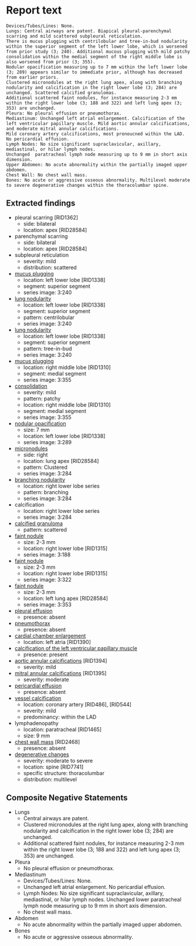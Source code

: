 # Report text

```text
Devices/Tubes/Lines: None.
Lungs: Central airways are patent. Biapical pleural-parenchymal scarring and mild scattered subpleural reticulation.
There is mucus plugging with centrilobular and tree-in-bud nodularity within the superior segment of the left lower lobe, which is worsened from prior study (3; 240). Additional mucous plugging with mild patchy consolidation within the medial segment of the right middle lobe is also worsened from prior (3; 355). 
Nodular opacification measuring up to 7 mm within the left lower lobe (3; 289) appears similar to immediate prior, although has decreased from earlier priors.
Clustered micronodules at the right lung apex, along with branching nodularity and calcification in the right lower lobe (3; 284) are unchanged. Scattered calcified granulomas.
Additional scattered faint nodules, for instance measuring 2-3 mm within the right lower lobe (3; 188 and 322) and left lung apex (3; 353) are unchanged.
Pleura: No pleural effusion or pneumothorax.
Mediastinum: Unchanged left atrial enlargement. Calcification of the left ventricular papillary muscle. Mild aortic annular calcifications, and moderate mitral annular calcifications.
Mild coronary artery calcifications, most pronoucned within the LAD. No pericardial effusion.
Lymph Nodes: No size significant supraclavicular, axillary, mediastinal, or hilar lymph nodes.
Unchanged  paratracheal lymph node measuring up to 9 mm in short axis dimension.
Upper Abdomen: No acute abnormality within the partially imaged upper abdomen.
Chest Wall: No chest wall mass.
Bones: No acute or aggressive osseous abnormality. Multilevel moderate to severe degenerative changes within the thoracolumbar spine.
```

## Extracted findings

- pleural scarring \[RID1362\]
  - side: bilateral
  - location: apex \[RID28584\]
- parenchymal scarring
  - side: bilateral
  - location: apex \[RID28584\]
- subpleural reticulation
  - severity: mild
  - distribution: scattered
- [mucus plugging](../../definitions/hood/airway-mucus-plugging.json)
  - location: left lower lobe \[RID1338\]
  - segment: superior segment
  - series image: 3:240
- [lung nodularity](../../definitions/hood/pulmonary-nodule.md)
  - location: left lower lobe \[RID1338\]
  - segment: superior segment
  - pattern: centrilobular
  - series image: 3:240
- [lung nodularity](../../definitions/hood/pulmonary-nodule.md)
  - location: left lower lobe \[RID1338\]
  - segment: superior segment
  - pattern: tree-in-bud
  - series image: 3:240
- [mucus plugging](../../definitions/hood/airway-mucus-plugging.json)
  - location: right middle lobe \[RID1310\]
  - segment: medial segment
  - series image: 3:355
- [consolidation](../../definitions/smartreporting/consolidation.txt)
  - severity: mild
  - pattern: patchy
  - location: right middle lobe \[RID1310\]
  - segment: medial segment
  - series image: 3:355
- [nodular opacification](../../definitions/hood/pulmonary-nodule.md)
  - size: 7 mm
  - location: left lower lobe \[RID1338\]
  - series image: 3:289
- [micronodules](../../definitions/hood/pulmonary-nodule.md)
  - side: right
  - location: lung apex \[RID28584\]
  - pattern: Clustered
  - series image: 3:284
- [branching nodularity](../../definitions/hood/pulmonary-nodule.md)
  - location: right lower lobe series
  - pattern: branching
  - series image: 3:284
- calcification
  - location: right lower lobe series
  - series image: 3:284
- [calcified granuloma](../../definitions/hood/calcified-granuloma.md)
  - pattern: scattered
- [faint nodule](../../definitions/hood/pulmonary-nodule.md)
  - size: 2-3 mm
  - location: right lower lobe \[RID1315\]
  - series image: 3:188
- [faint nodule](../../definitions/hood/pulmonary-nodule.md)
  - size: 2-3 mm
  - location: right lower lobe \[RID1315\]
  - series image: 3:322
- [faint nodule](../../definitions/hood/pulmonary-nodule.md)
  - size: 2-3 mm
  - location: left lung apex \[RID28584\]
  - series image: 3:353
- [pleural effusion](../../definitions/hood/pleural-effusion.md)
  - presence: absent
- [pneumothorax](../../definitions/hood/pneumothorax.md)
  - presence: absent
- [cardial chamber enlargement](../../definitions/upmedic/Cardiomegaly.cde.md)
  - location: left atria \[RID1390\]
- [calcification of the left ventricular papillary muscle](../../definitions/hood/)
  - presence: present
- [aortic annular calcifications](../../definitions/nuance/mitral_or_aortic_valve_calcification.json) \[RID1394\]
  - severity: mild
- [mitral annular calcifications](../../definitions/nuance/mitral_or_aortic_valve_calcification.json) \[RID1395\]
  - severity: moderate
- [pericardial effusion](../../definitions/hood/pericardial-effusion.md)
  - presence: absent
- [vessel calcification](../../definitions/nuance/coronary_artery_calcification.json)
  - location: coronary artery [RID486\], \[RID544\]
  - severity: mild
  - predominancy: within the LAD
- lymphadenopathy
  - location: paratracheal \[RID1465\]
  - size: 9 mm
- [chest wall mass](../../definitions/nuance/chest_wall_mass.json) \[RID2468\]
  - presence: absent
- [degenerative changes](../../definitions/upmedic/DegenerativeChangesThoracicSkeleton.cde.md)
  - severity: moderate to severe
  - location: spine \[RID7741\]
  - specific structure: thoracolumbar
  - distribution: multilevel

## Composite Negative Statements

- Lungs
  - Central airways are patent.
  - Clustered micronodules at the right lung apex, along with branching nodularity and calcification in the right lower lobe (3; 284) are unchanged.
  - Additional scattered faint nodules, for instance measuring 2-3 mm within the right lower lobe (3; 188 and 322) and left lung apex (3; 353) are unchanged.
- Pleura
  - No pleural effusion or pneumothorax.
- Mediastinum
  - Devices/Tubes/Lines: None.
  - Unchanged left atrial enlargement. No pericardial effusion.
  - Lymph Nodes: No size significant supraclavicular, axillary, mediastinal, or hilar lymph nodes.
Unchanged lower paratracheal lymph node measuring up to 9 mm in short axis dimension.
  - No chest wall mass.
- Abdomen
  - No acute abnormality within the partially imaged upper abdomen.
- Bones
  - No acute or aggressive osseous abnormality.
